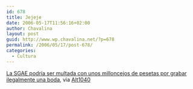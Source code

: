 ```yaml
---
id: 678
title: Jejeje
date: 2006-05-17T11:56:16+02:00
author: Chavalina
layout: post
guid: http://www.wp.chavalina.net/?p=678
permalink: /2006/05/17/post-678/
categories:
  - Cultura
---
```

<a href="http://www.consumer.es/web/es/derechos_del_consumidor/2006/05/17/152096.php" target="_blank">La SGAE podría ser multada con unos milloncejos de pesetas por grabar ilegalmente una boda</a>, via <a href="http://www.alt1040.com/archivo/2006/05/17/la-sgae-podria-ser-multada-con-600-mil-euros/" target="_blank">Alt1040</a>